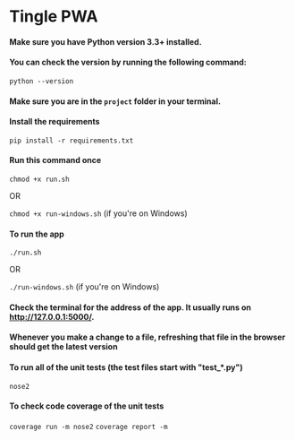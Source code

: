 # Tingle PWA

#### Make sure you have Python version 3.3+ installed.

#### You can check the version by running the following command:

`python --version`

#### Make sure you are in the `project` folder in your terminal.

#### Install the requirements

`pip install -r requirements.txt`

#### Run this command once
`chmod +x run.sh`

OR

`chmod +x run-windows.sh` (if you're on Windows)

#### To run the app

`./run.sh`

OR

`./run-windows.sh` (if you're on Windows)

#### Check the terminal for the address of the app. It usually runs on http://127.0.0.1:5000/.
#### Whenever you make a change to a file, refreshing that file in the browser should get the latest version

#### To run all of the unit tests (the test files start with "test\_\*.py")

`nose2`

#### To check code coverage of the unit tests

`coverage run -m nose2`
`coverage report -m`
